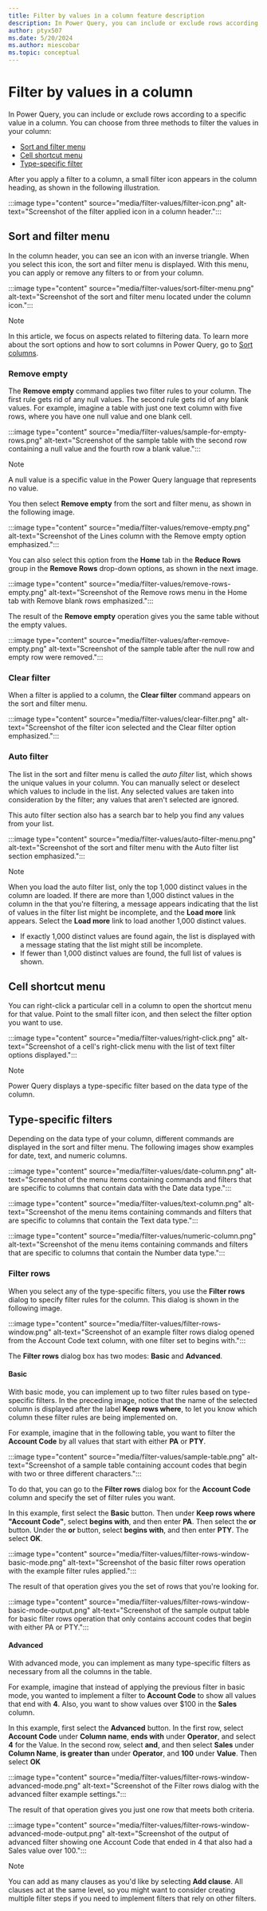 ```yaml
---
title: Filter by values in a column feature description
description: In Power Query, you can include or exclude rows according to a specific value by using any of the filter commands in a column.
author: ptyx507
ms.date: 5/20/2024
ms.author: miescobar
ms.topic: conceptual
---
```


# Filter by values in a column

In Power Query, you can include or exclude rows according to a specific value in a column. You can choose from three methods to filter the values in your column:

* [Sort and filter menu](#sort-and-filter-menu)
* [Cell shortcut menu](#cell-shortcut-menu)
* [Type-specific filter](#type-specific-filters)

After you apply a filter to a column, a small filter icon appears in the column heading, as shown in the following illustration.

:::image type="content" source="media/filter-values/filter-icon.png" alt-text="Screenshot of the filter applied icon in a column header.":::

## Sort and filter menu

In the column header, you can see an icon with an inverse triangle. When you select this icon, the sort and filter menu is displayed. With this menu, you can apply or remove any filters to or from your column.

:::image type="content" source="media/filter-values/sort-filter-menu.png" alt-text="Screenshot of the sort and filter menu located under the column icon.":::

> [!NOTE]
> In this article, we focus on aspects related to filtering data. To learn more about the sort options and how to sort columns in Power Query, go to [Sort columns](sort-columns.md).  

### Remove empty

The **Remove empty** command applies two filter rules to your column. The first rule gets rid of any null values. The second rule gets rid of any blank values. For example, imagine a table with just one text column with five rows, where you have one null value and one blank cell.

:::image type="content" source="media/filter-values/sample-for-empty-rows.png" alt-text="Screenshot of the sample table with the second row containing a null value and the fourth row a blank value.":::

> [!NOTE]
> A null value is a specific value in the Power Query language that represents no value.

You then select **Remove empty** from the sort and filter menu, as shown in the following image.

:::image type="content" source="media/filter-values/remove-empty.png" alt-text="Screenshot of the Lines column with the Remove empty option emphasized.":::

You can also select this option from the **Home** tab in the **Reduce Rows** group in the **Remove Rows** drop-down options, as shown in the next image.

:::image type="content" source="media/filter-values/remove-rows-empty.png" alt-text="Screenshot of the Remove rows menu in the Home tab with Remove blank rows emphasized.":::

The result of the **Remove empty** operation gives you the same table without the empty values.

:::image type="content" source="media/filter-values/after-remove-empty.png" alt-text="Screenshot of the sample table after the null row and empty row were removed.":::

### Clear filter

When a filter is applied to a column, the **Clear filter** command appears on the sort and filter menu.

:::image type="content" source="media/filter-values/clear-filter.png" alt-text="Screenshot of the filter icon selected and the Clear filter option emphasized.":::

### Auto filter

The list in the sort and filter menu is called the *auto filter* list, which shows the unique values in your column. You can manually select or deselect which values to include in the list. Any selected values are taken into consideration by the filter; any values that aren't selected are ignored.

This auto filter section also has a search bar to help you find any values from your list.

:::image type="content" source="media/filter-values/auto-filter-menu.png" alt-text="Screenshot of the sort and filter menu with the Auto filter list section emphasized.":::

> [!NOTE]
> When you load the auto filter list, only the top 1,000 distinct values in the column are loaded. If there are more than 1,000 distinct values in the column in the that you're filtering, a message appears indicating that the list of values in the filter list might be incomplete, and the **Load more** link appears. Select the **Load more** link to load another 1,000 distinct values.
>
> * If exactly 1,000 distinct values are found again, the list is displayed with a message stating that the list might still be incomplete.
> * If fewer than 1,000 distinct values are found, the full list of values is shown.

## Cell shortcut menu

You can right-click a particular cell in a column to open the shortcut menu for that value. Point to the small filter icon, and then select the filter option you want to use.

:::image type="content" source="media/filter-values/right-click.png" alt-text="Screenshot of a cell's right-click menu with the list of text filter options displayed.":::

> [!NOTE]
> Power Query displays a type-specific filter based on the data type of the column.

## Type-specific filters

Depending on the data type of your column, different commands are displayed in the sort and filter menu. The following images show examples for date, text, and numeric columns.

:::image type="content" source="media/filter-values/date-column.png" alt-text="Screenshot of the menu items containing commands and filters that are specific to columns that contain data with the Date data type.":::

:::image type="content" source="media/filter-values/text-column.png" alt-text="Screenshot of the menu items containing commands and filters that are specific to columns that contain the Text data type.":::

:::image type="content" source="media/filter-values/numeric-column.png" alt-text="Screenshot of the menu items containing commands and filters that are specific to columns that contain the Number data type.":::

### Filter rows

When you select any of the type-specific filters, you use the **Filter rows** dialog to specify filter rules for the column. This dialog is shown in the following image.

:::image type="content" source="media/filter-values/filter-rows-window.png" alt-text="Screenshot of an example filter rows dialog opened from the Account Code text column, with one filter set to begins with.":::

The **Filter rows** dialog box has two modes: **Basic** and **Advanced**.

#### Basic

With basic mode, you can implement up to two filter rules based on type-specific filters. In the preceding image, notice that the name of the selected column is displayed after the label **Keep rows where**, to let you know which column these filter rules are being implemented on.

For example, imagine that in the following table, you want to filter the **Account Code** by all values that start with either **PA** or **PTY**.

:::image type="content" source="media/filter-values/sample-table.png" alt-text="Screenshot of a sample table containing account codes that begin with two or three different characters.":::

To do that, you can go to the **Filter rows** dialog box for the **Account Code** column and specify the set of filter rules you want.

In this example, first select the **Basic** button. Then under **Keep rows where "Account Code"**, select **begins with**, and then enter **PA**. Then select the **or** button. Under the **or** button, select **begins with**, and then enter **PTY**. The select **OK**.

:::image type="content" source="media/filter-values/filter-rows-window-basic-mode.png" alt-text="Screenshot of the basic filter rows operation with the example filter rules applied.":::

The result of that operation gives you the set of rows that you're looking for.

:::image type="content" source="media/filter-values/filter-rows-window-basic-mode-output.png" alt-text="Screenshot of the sample output table for basic filter rows operation that only contains account codes that begin with either PA or PTY.":::

#### Advanced

With advanced mode, you can implement as many type-specific filters as necessary from all the columns in the table.

For example, imagine that instead of applying the previous filter in basic mode, you wanted to implement a filter to **Account Code** to show all values that end with **4**. Also, you want to show values over $100 in the **Sales** column.

In this example, first select the **Advanced** button. In the first row, select **Account Code** under **Column name**, **ends with** under **Operator**, and select **4** for the Value. In the second row, select **and**, and then select **Sales** under **Column Name**, **is greater than** under **Operator**, and **100** under **Value**. Then select **OK**

:::image type="content" source="media/filter-values/filter-rows-window-advanced-mode.png" alt-text="Screenshot of the Filter rows dialog with the advanced filter example settings.":::

The result of that operation gives you just one row that meets both criteria.

:::image type="content" source="media/filter-values/filter-rows-window-advanced-mode-output.png" alt-text="Screenshot of the output of advanced filter showing one Account Code that ended in 4 that also had a Sales value over 100.":::

> [!NOTE]
> You can add as many clauses as you'd like by selecting **Add clause**. All clauses act at the same level, so you might want to consider creating multiple filter steps if you need to implement filters that rely on other filters.
